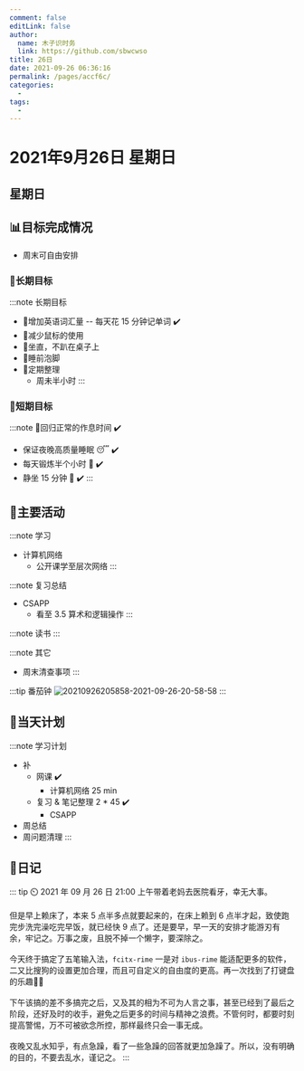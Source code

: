 ```yaml
---
comment: false
editLink: false
author: 
  name: 木子识时务
  link: https://github.com/sbwcwso
title: 26日
date: 2021-09-26 06:36:16
permalink: /pages/accf6c/
categories: 
  - 
tags: 
  - 
---
```


# 2021年9月26日 星期日

## 星期日

## 📊目标完成情况

* 周末可自由安排

### 🐺长期目标

:::note 长期目标
* 🚢增加英语词汇量 -- 每天花 15 分钟记单词  ✔️
* 🚢减少鼠标的使用
* 🚢坐直，不趴在桌子上
* 🚢睡前泡脚
* 🚢定期整理
  * 周未半小时
:::

### 🐆短期目标

:::note 🚗回归正常的作息时间  ✔️
* 保证夜晚高质量睡眠 😴  ✔️
* 每天锻炼半个小时 🏃  ✔️
* 静坐 15 分钟 🙏  ✔️
:::

## 🏃主要活动

:::note 学习
* 计算机网络
  * 公开课学至层次网络
:::

:::note 复习总结
* CSAPP
  * 看至 3.5 算术和逻辑操作
:::

:::note 读书
:::

:::note 其它
* 周末清查事项
:::

:::tip 番茄钟
![20210926205858-2021-09-26-20-58-58](https://cdn.jsdelivr.net/gh/sbwcwso/PicBed@master/20210926205858-2021-09-26-20-58-58.png)
:::

## 📓当天计划

:::note 学习计划
* 补
  * 网课  ✔️
    * 计算机网络 25 min
  * 复习 & 笔记整理 2 * 45  ✔️
    * CSAPP
* 周总结
* 周问题清理
:::

## 🤔日记

::: tip ⏲️ 2021 年 09 月 26 日 21:00
上午带着老妈去医院看牙，幸无大事。
<br><br>
但是早上赖床了，本来 5 点半多点就要起来的，在床上赖到 6 点半才起，致使跑完步洗完澡吃完早饭，就已经快 9 点了。还是要早，早一天的安排才能游刃有余，牢记之。万事之废，且脱不掉一个懒字，要深除之。
<br><br>
今天终于搞定了五笔输入法，`fcitx-rime` 一是对 `ibus-rime` 能适配更多的软件，二又比搜狗的设置更加合理，而且可自定义的自由度的更高。再一次找到了打键盘的乐趣🚀🚀
<br><br>
下午该搞的差不多搞完之后，又及其的相为不可为人言之事，甚至已经到了最后之阶段，还好及时的收手，避免之后更多的时间与精神之浪费。不管何时，都要时刻提高警惕，万不可被欲念所控，那样最终只会一事无成。
<br><br>
夜晚又乱水知乎，有点急躁，看了一些急躁的回答就更加急躁了。所以，没有明确的目的，不要去乱水，谨记之。
:::
